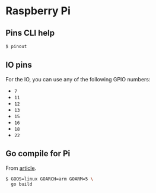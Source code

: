 # Raspberry Pi


## Pins CLI help

```sh
$ pinout
```


## IO pins

For the IO, you can use any of the following GPIO numbers:

- `7`
- `11`
- `12`
- `13`
- `15`
- `16`
- `18`
- `22`


## Go compile for Pi

From [article](https://www.thepolyglotdeveloper.com/2017/04/cross-compiling-golang-applications-raspberry-pi/).

```sh
$ GOOS=linux GOARCH=arm GOARM=5 \
  go build
```
